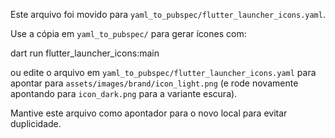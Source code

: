 Este arquivo foi movido para `yaml_to_pubspec/flutter_launcher_icons.yaml`.

Use a cópia em `yaml_to_pubspec/` para gerar ícones com:

  dart run flutter_launcher_icons:main

ou edite o arquivo em `yaml_to_pubspec/flutter_launcher_icons.yaml` para apontar para
`assets/images/brand/icon_light.png` (e rode novamente apontando para `icon_dark.png` para a variante escura).

Mantive este arquivo como apontador para o novo local para evitar duplicidade.
